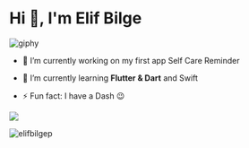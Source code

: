 <h1 align="left">Hi  👋, I'm Elif Bilge </h1>

![giphy](https://media.giphy.com/media/cOSbH8NoUFt9MXbuie/giphy.gif)

- 🤍 I’m currently working on my first app Self Care Reminder

- 🌱 I’m currently learning **Flutter & Dart** and Swift 

- ⚡ Fun fact: I have a Dash 😉

<p> 
<img align = "center" src="https://github-readme-streak-stats.herokuapp.com?user=elifbilgep&theme=blueberry_duo">
</p>
<p><img align="center" src="https://github-readme-stats.vercel.app/api?username=elifbilgep&show_icons=true&locale=en" alt="elifbilgep" /></p><br>



